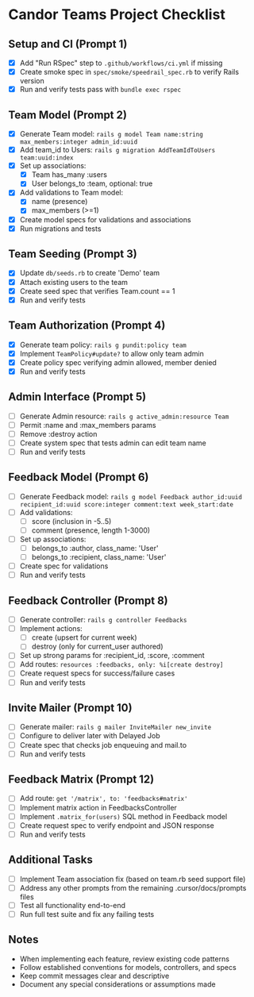 # Candor Teams Project Checklist

## Setup and CI (Prompt 1)
- [x] Add "Run RSpec" step to `.github/workflows/ci.yml` if missing
- [x] Create smoke spec in `spec/smoke/speedrail_spec.rb` to verify Rails version
- [x] Run and verify tests pass with `bundle exec rspec`

## Team Model (Prompt 2)
- [x] Generate Team model: `rails g model Team name:string max_members:integer admin_id:uuid`
- [x] Add team_id to Users: `rails g migration AddTeamIdToUsers team:uuid:index`
- [x] Set up associations:
  - [x] Team has_many :users
  - [x] User belongs_to :team, optional: true
- [x] Add validations to Team model:
  - [x] name (presence)
  - [x] max_members (>=1)
- [x] Create model specs for validations and associations
- [x] Run migrations and tests

## Team Seeding (Prompt 3)
- [x] Update `db/seeds.rb` to create 'Demo' team
- [x] Attach existing users to the team
- [x] Create seed spec that verifies Team.count == 1
- [x] Run and verify tests

## Team Authorization (Prompt 4)
- [x] Generate team policy: `rails g pundit:policy team`
- [x] Implement `TeamPolicy#update?` to allow only team admin
- [x] Create policy spec verifying admin allowed, member denied
- [x] Run and verify tests

## Admin Interface (Prompt 5)
- [ ] Generate Admin resource: `rails g active_admin:resource Team`
- [ ] Permit :name and :max_members params
- [ ] Remove :destroy action
- [ ] Create system spec that tests admin can edit team name
- [ ] Run and verify tests

## Feedback Model (Prompt 6)
- [ ] Generate Feedback model: `rails g model Feedback author_id:uuid recipient_id:uuid score:integer comment:text week_start:date`
- [ ] Add validations:
  - [ ] score (inclusion in -5..5)
  - [ ] comment (presence, length 1-3000)
- [ ] Set up associations:
  - [ ] belongs_to :author, class_name: 'User'
  - [ ] belongs_to :recipient, class_name: 'User'
- [ ] Create spec for validations
- [ ] Run and verify tests

## Feedback Controller (Prompt 8)
- [ ] Generate controller: `rails g controller Feedbacks`
- [ ] Implement actions:
  - [ ] create (upsert for current week)
  - [ ] destroy (only for current_user authored)
- [ ] Set up strong params for :recipient_id, :score, :comment
- [ ] Add routes: `resources :feedbacks, only: %i[create destroy]`
- [ ] Create request specs for success/failure cases
- [ ] Run and verify tests

## Invite Mailer (Prompt 10)
- [ ] Generate mailer: `rails g mailer InviteMailer new_invite`
- [ ] Configure to deliver later with Delayed Job
- [ ] Create spec that checks job enqueuing and mail.to
- [ ] Run and verify tests

## Feedback Matrix (Prompt 12)
- [ ] Add route: `get '/matrix', to: 'feedbacks#matrix'`
- [ ] Implement matrix action in FeedbacksController
- [ ] Implement `.matrix_for(users)` SQL method in Feedback model
- [ ] Create request spec to verify endpoint and JSON response
- [ ] Run and verify tests

## Additional Tasks
- [ ] Implement Team association fix (based on team.rb seed support file)
- [ ] Address any other prompts from the remaining .cursor/docs/prompts files
- [ ] Test all functionality end-to-end
- [ ] Run full test suite and fix any failing tests

## Notes
- When implementing each feature, review existing code patterns
- Follow established conventions for models, controllers, and specs
- Keep commit messages clear and descriptive
- Document any special considerations or assumptions made 
